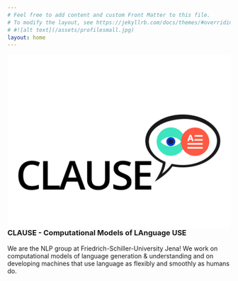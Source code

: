 ```yaml
---
# Feel free to add content and custom Front Matter to this file.
# To modify the layout, see https://jekyllrb.com/docs/themes/#overriding-theme-defaults
# #![alt text](/assets/profilesmall.jpg)  
layout: home
---
```


<img style="float: right;" src="/assets/logo-draft2.png">

### CLAUSE - Computational Models of LAnguage USE

We are the NLP group at Friedrich-Schiller-University Jena! We work on computational models of language generation & understanding and on developing machines that use language as flexibly and smoothly as humans do.
